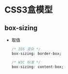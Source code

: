 # CSS3盒模型

## box-sizing

+ 取值

  ```css
  /* IE6 混杂 */
  box-sizing: border-box;

  /* W3C 标准 */
  box-sizing: content-box;
  ```
